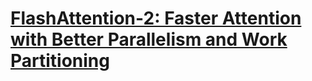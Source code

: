 # [FlashAttention-2: Faster Attention with Better Parallelism and Work Partitioning](https://arxiv.org/abs/2307.08691)
